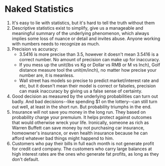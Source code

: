# Naked Statistics 

1. It's easy to lie with statistics, but it's hard to tell the truth without them
2. Descriptive statistics exist to simplify, give us a manageable and meaningful summary of the underlying phenomenon, which always implies some loss of nuance or detail and invites abuse. Anyone working with numbers needs to recognize as much.
3. Precision vs accuracy:
    - 3.5416 is more precise than 3.5, however it doesn't mean 3.5416 is a correct number. No amount of precision can make up for inaccuracy. 
    - If you mess up the unit(lbs vs Kg or Dollar vs RMB or M vs Inch), Golf distance measure tool the unit(m/inch), no matter how precise your number are, it is meanless. 
    - Wall street has models so precise to predict market/interest rate and etc, but it doesn't mean their model is correct or falseles, precision can mask inaccuracy by giving us a false sense of certainty.
4. Good decision as measured by the underlying probabilities can turn out badly. And bad decisions--like spending $1 on the lottery--can still turn out well, at least in the short run. But probability triumphs in the end. 
5. Insurance will not save you money in the long run. They based on probability charge your premuium. It helps protect against outcomes that would otherwise wreck your life. Ironically, someone as rich as Warren Buffett can save money by not purchasing car insurance, homeowner's insurance, or even health insurance because he can afford whatever bad things might happend to him. 
6. Customers who pay their bills in full each month is not generate profit for credit card company. The customers who carry large balances at high interest rates are the ones who generate fat profits, as long as they don't default.

